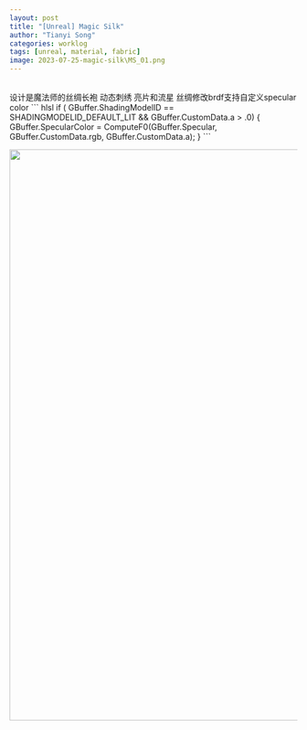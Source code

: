 ```yaml
---
layout: post
title: "[Unreal] Magic Silk"
author: "Tianyi Song"
categories: worklog
tags: [unreal, material, fabric]
image: 2023-07-25-magic-silk\MS_01.png
---
```



<br>
设计是魔法师的丝绸长袍  
动态刺绣  
亮片和流星  
丝绸修改brdf支持自定义specular color  
``` hlsl
if ( GBuffer.ShadingModelID == SHADINGMODELID_DEFAULT_LIT && GBuffer.CustomData.a > .0)
{			
	GBuffer.SpecularColor = ComputeF0(GBuffer.Specular, GBuffer.CustomData.rgb, GBuffer.CustomData.a);
}
```

<img src="{{ site.url }}/assets\img\2023-07-25-magic-silk\MS_02.gif" width="1000" 
style="display:block; margin:auto;">  
